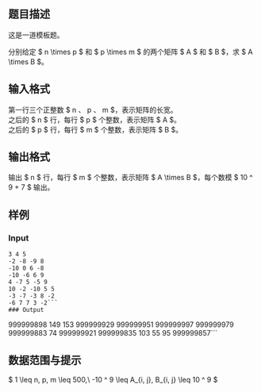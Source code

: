 ## 题目描述
这是一道模板题。

分别给定 $ n \times p $ 和 $ p \times m $ 的两个矩阵 $ A $ 和 $ B $，求 $ A \times B $。
## 输入格式
第一行三个正整数 $ n $、$ p $、$ m $，表示矩阵的长宽。  
之后的 $ n $ 行，每行 $ p $ 个整数，表示矩阵 $ A $。  
之后的 $ p $ 行，每行 $ m $ 个整数，表示矩阵 $ B $。  
## 输出格式
输出 $ n $ 行，每行 $ m $ 个整数，表示矩阵 $ A \times B $，每个数模 $ 10 ^ 9 + 7 $ 输出。
## 样例
### Input
```
3 4 5
-2 -8 -9 8
-10 0 6 -8
-10 -6 6 9
4 -7 5 -5 9
10 -2 -10 5 5
-3 -7 -3 8 -2
-6 7 7 3 -2```
### Output
```
999999898 149 153 999999929 999999951
999999997 999999979 999999883 74 999999921
999999835 103 55 95 999999857```
## 数据范围与提示
$ 1 \leq n, p, m \leq 500,\ -10 ^ 9 \leq A_{i, j}, B_{i, j} \leq 10 ^ 9 $
